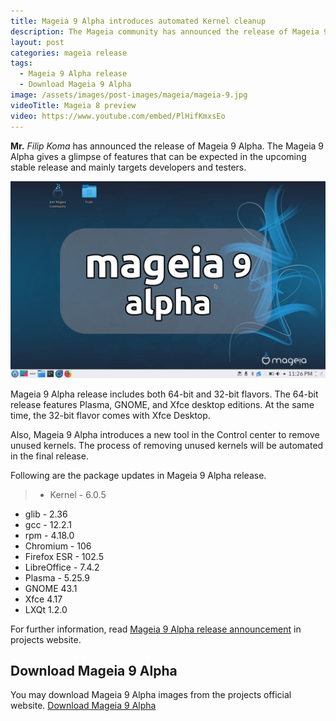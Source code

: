 ```yaml
---
title: Mageia 9 Alpha introduces automated Kernel cleanup
description: The Mageia community has announced the release of Mageia 9 Alpha, a development release prior to upcoming Mageia 9 stable release. Read what's new in Mageia 9 release.
layout: post
categories: mageia release
tags: 
  - Mageia 9 Alpha release
  - Download Mageia 9 Alpha
image: /assets/images/post-images/mageia/mageia-9.jpg
videoTitle: Mageia 8 preview
video: https://www.youtube.com/embed/PlHifKmxsEo
---
```


**Mr.** *Filip Koma* has announced the release of Mageia 9 Alpha. The Mageia 9 Alpha gives a glimpse of features that can be expected in the upcoming stable release and mainly targets developers and testers.

![Mageia 9 featured image](/assets/images/post-images/mageia/mageia-9.jpg)

Mageia 9 Alpha release includes both 64-bit and 32-bit flavors. The 64-bit release features Plasma, GNOME, and Xfce desktop editions. At the same time, the 32-bit flavor comes with Xfce Desktop.

Also, Mageia 9 Alpha introduces a new tool in the Control center to remove unused kernels. The process of removing unused kernels will be automated in the final release.

Following are the package updates in Mageia 9 Alpha release.
> - Kernel - 6.0.5
- glib - 2.36
- gcc - 12.2.1
- rpm - 4.18.0
- Chromium - 106
- Firefox ESR - 102.5
- LibreOffice - 7.4.2
- Plasma - 5.25.9
- GNOME 43.1
- Xfce 4.17
- LXQt 1.2.0

For further information, read [Mageia 9 Alpha release announcement](https://blog.mageia.org/en/2022/11/19/mageia-9-alpha-is-here-already/) in projects website.

## Download Mageia 9 Alpha

You may download Mageia 9 Alpha images from the projects official website.
<a href="https://www.mageia.org/en/downloads/prerelease/" class="download">Download Mageia 9 Alpha</a>
